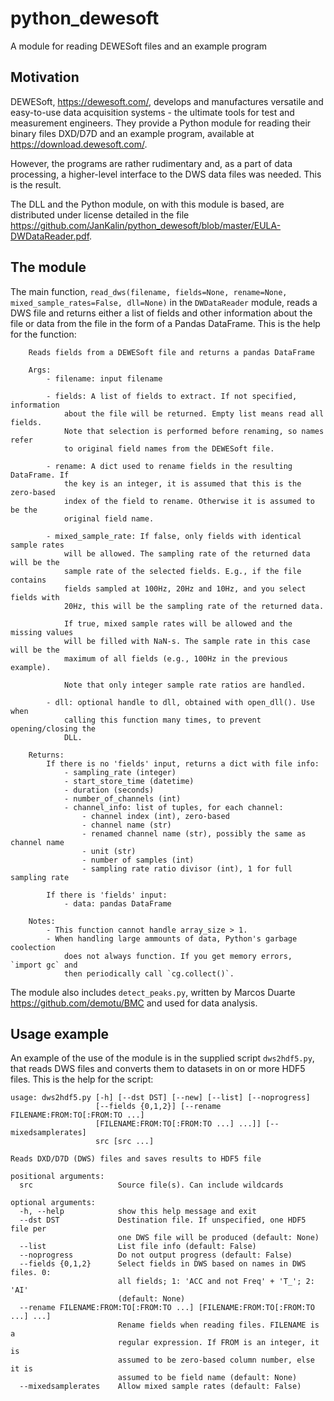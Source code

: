 # python_dewesoft
A module for reading DEWESoft files and an example program

## Motivation

DEWESoft, https://dewesoft.com/, develops and manufactures versatile and easy-to-use data acquisition systems - the ultimate tools for test and measurement engineers. They provide a Python module for reading their binary files DXD/D7D and an example program, available at https://download.dewesoft.com/.

However, the programs are rather rudimentary and, as a part of data processing, a higher-level interface to the DWS data files was needed. This is the result.

The DLL and the Python module, on with this module is based, are distributed under license detailed in the file  https://github.com/JanKalin/python_dewesoft/blob/master/EULA-DWDataReader.pdf.

## The module

The main function, `read_dws(filename, fields=None, rename=None, mixed_sample_rates=False, dll=None)` in the `DWDataReader` module, reads a DWS file and returns either a list of fields and other information about the file or data from the file in the form of a Pandas DataFrame. This is the help for the function:

```
    Reads fields from a DEWESoft file and returns a pandas DataFrame
    
    Args:
        - filename: input filename
        
        - fields: A list of fields to extract. If not specified, information
            about the file will be returned. Empty list means read all fields.
            Note that selection is performed before renaming, so names refer
            to original field names from the DEWESoft file.
            
        - rename: A dict used to rename fields in the resulting DataFrame. If
            the key is an integer, it is assumed that this is the zero-based
            index of the field to rename. Otherwise it is assumed to be the
            original field name.
        
        - mixed_sample_rate: If false, only fields with identical sample rates
            will be allowed. The sampling rate of the returned data will be the
            sample rate of the selected fields. E.g., if the file contains
            fields sampled at 100Hz, 20Hz and 10Hz, and you select fields with
            20Hz, this will be the sampling rate of the returned data.
            
            If true, mixed sample rates will be allowed and the missing values
            will be filled with NaN-s. The sample rate in this case will be the
            maximum of all fields (e.g., 100Hz in the previous example).
            
            Note that only integer sample rate ratios are handled.
            
        - dll: optional handle to dll, obtained with open_dll(). Use when
            calling this function many times, to prevent opening/closing the
            DLL.
            
    Returns:
        If there is no 'fields' input, returns a dict with file info:
            - sampling_rate (integer)
            - start_store_time (datetime)
            - duration (seconds)
            - number_of_channels (int)
            - channel_info: list of tuples, for each channel:
                - channel index (int), zero-based
                - channel name (str)
                - renamed channel name (str), possibly the same as channel name
                - unit (str)
                - number of samples (int)
                - sampling rate ratio divisor (int), 1 for full sampling rate

        If there is 'fields' input:        
            - data: pandas DataFrame
            
    Notes:
        - This function cannot handle array_size > 1.
        - When handling large ammounts of data, Python's garbage coolection
            does not always function. If you get memory errors, `import gc` and
            then periodically call `cg.collect()`.
```

The module also includes `detect_peaks.py`, written by Marcos Duarte https://github.com/demotu/BMC and used for data analysis.

## Usage example

An example of the use of the module is in the supplied script `dws2hdf5.py`, that reads DWS files and converts them to datasets in on or more HDF5 files. This is the help for the script:

```
usage: dws2hdf5.py [-h] [--dst DST] [--new] [--list] [--noprogress]
                   [--fields {0,1,2}] [--rename FILENAME:FROM:TO[:FROM:TO ...]
                   [FILENAME:FROM:TO[:FROM:TO ...] ...]] [--mixedsamplerates]
                   src [src ...]

Reads DXD/D7D (DWS) files and saves results to HDF5 file

positional arguments:
  src                   Source file(s). Can include wildcards

optional arguments:
  -h, --help            show this help message and exit
  --dst DST             Destination file. If unspecified, one HDF5 file per
                        one DWS file will be produced (default: None)
  --list                List file info (default: False)
  --noprogress          Do not output progress (default: False)
  --fields {0,1,2}      Select fields in DWS based on names in DWS files. 0:
                        all fields; 1: 'ACC and not Freq' + 'T_'; 2: 'AI'
                        (default: None)
  --rename FILENAME:FROM:TO[:FROM:TO ...] [FILENAME:FROM:TO[:FROM:TO ...] ...]
                        Rename fields when reading files. FILENAME is a
                        regular expression. If FROM is an integer, it is
                        assumed to be zero-based column number, else it is
                        assumed to be field name (default: None)
  --mixedsamplerates    Allow mixed sample rates (default: False)
```  
